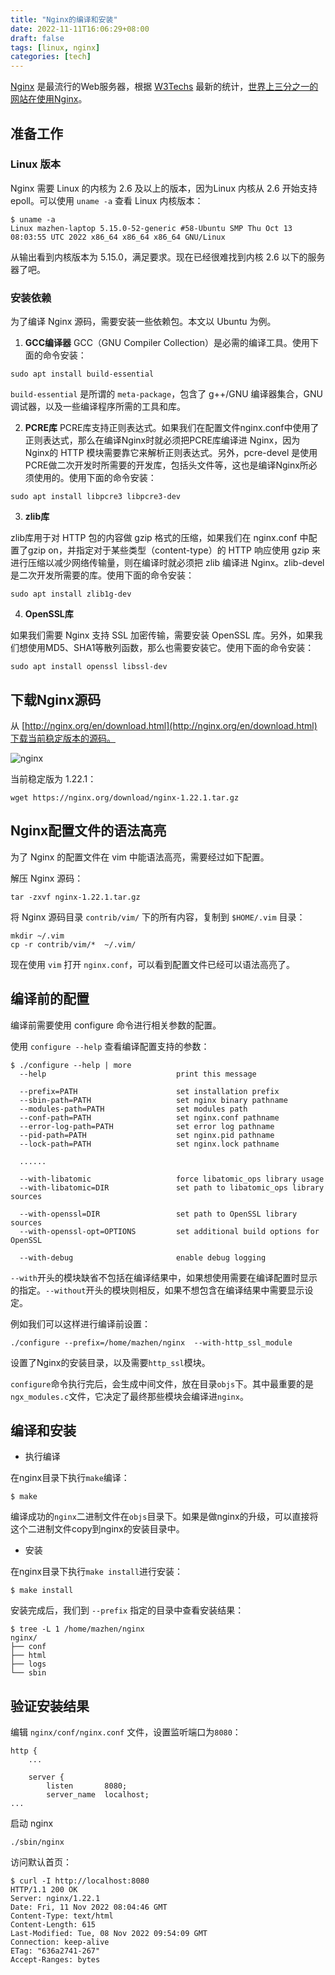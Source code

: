 ```yaml
---
title: "Nginx的编译和安装"
date: 2022-11-11T16:06:29+08:00
draft: false
tags: [linux, nginx]
categories: [tech]
---
```


[Nginx](https://nginx.org/) 是最流行的Web服务器，根据 [W3Techs](https://w3techs.com) 最新的统计，[世界上三分之一的网站在使用Nginx](https://w3techs.com/technologies/overview/web_server)。

## 准备工作

### Linux 版本

Nginx 需要 Linux 的内核为 2.6 及以上的版本，因为Linux 内核从 2.6 开始支持 epoll。可以使用 `uname -a` 查看 Linux 内核版本：

```shell
$ uname -a
Linux mazhen-laptop 5.15.0-52-generic #58-Ubuntu SMP Thu Oct 13 08:03:55 UTC 2022 x86_64 x86_64 x86_64 GNU/Linux
```

从输出看到内核版本为 5.15.0，满足要求。现在已经很难找到内核 2.6 以下的服务器了吧。

### 安装依赖

为了编译 Nginx 源码，需要安装一些依赖包。本文以 Ubuntu 为例。

1. **GCC编译器**
GCC（GNU Compiler Collection）是必需的编译工具。使用下面的命令安装：

```shell
sudo apt install build-essential
```

`build-essential` 是所谓的 `meta-package`，包含了 g++/GNU 编译器集合，GNU调试器，以及一些编译程序所需的工具和库。

2. **PCRE库**
PCRE库支持正则表达式。如果我们在配置文件nginx.conf中使用了正则表达式，那么在编译Nginx时就必须把PCRE库编译进 Nginx，因为 Nginx的 HTTP 模块需要靠它来解析正则表达式。另外，pcre-devel 是使用PCRE做二次开发时所需要的开发库，包括头文件等，这也是编译Nginx所必须使用的。使用下面的命令安装：

```shell
sudo apt install libpcre3 libpcre3-dev  
```

3. **zlib库** 

zlib库用于对 HTTP 包的内容做 gzip 格式的压缩，如果我们在 nginx.conf 中配置了gzip on，并指定对于某些类型（content-type）的 HTTP 响应使用 gzip 来进行压缩以减少网络传输量，则在编译时就必须把 zlib 编译进 Nginx。zlib-devel 是二次开发所需要的库。使用下面的命令安装：

```
sudo apt install zlib1g-dev
```

4. **OpenSSL库** 

如果我们需要 Nginx 支持 SSL 加密传输，需要安装 OpenSSL 库。另外，如果我们想使用MD5、SHA1等散列函数，那么也需要安装它。使用下面的命令安装：

```shell
sudo apt install openssl libssl-dev 
```

## 下载Nginx源码

从 [http://nginx.org/en/download.html](http://nginx.org/en/download.html)下载当前稳定版本的源码。

![nginx](https://cdn.mazhen.tech/images/202211111506229.png)

当前稳定版为 1.22.1：
```shell
wget https://nginx.org/download/nginx-1.22.1.tar.gz
```

## Nginx配置文件的语法高亮

为了 Nginx 的配置文件在 vim 中能语法高亮，需要经过如下配置。

解压 Nginx 源码：

```sehll
tar -zxvf nginx-1.22.1.tar.gz
```

将 Nginx 源码目录 `contrib/vim/` 下的所有内容，复制到 `$HOME/.vim` 目录：
```shell
mkdir ~/.vim
cp -r contrib/vim/*  ~/.vim/
```

现在使用 `vim` 打开 `nginx.conf`，可以看到配置文件已经可以语法高亮了。



## 编译前的配置

编译前需要使用 configure 命令进行相关参数的配置。

使用 `configure --help` 查看编译配置支持的参数：

```shell
$ ./configure --help | more
  --help                             print this message

  --prefix=PATH                      set installation prefix
  --sbin-path=PATH                   set nginx binary pathname
  --modules-path=PATH                set modules path
  --conf-path=PATH                   set nginx.conf pathname
  --error-log-path=PATH              set error log pathname
  --pid-path=PATH                    set nginx.pid pathname
  --lock-path=PATH                   set nginx.lock pathname

  ......

  --with-libatomic                   force libatomic_ops library usage
  --with-libatomic=DIR               set path to libatomic_ops library sources

  --with-openssl=DIR                 set path to OpenSSL library sources
  --with-openssl-opt=OPTIONS         set additional build options for OpenSSL

  --with-debug                       enable debug logging
```

`--with`开头的模块缺省不包括在编译结果中，如果想使用需要在编译配置时显示的指定。`--without`开头的模块则相反，如果不想包含在编译结果中需要显示设定。

例如我们可以这样进行编译前设置：

```shell
./configure --prefix=/home/mazhen/nginx  --with-http_ssl_module
```

设置了Nginx的安装目录，以及需要`http_ssl`模块。

`configure`命令执行完后，会生成中间文件，放在目录`objs`下。其中最重要的是`ngx_modules.c`文件，它决定了最终那些模块会编译进`nginx`。



## 编译和安装

* 执行编译

在nginx目录下执行`make`编译：

```shell
$ make
```

编译成功的`nginx`二进制文件在`objs`目录下。如果是做nginx的升级，可以直接将这个二进制文件copy到nginx的安装目录中。

* 安装

在nginx目录下执行`make install`进行安装：

```shell
$ make install
```

安装完成后，我们到 `--prefix` 指定的目录中查看安装结果：

```shell
$ tree -L 1 /home/mazhen/nginx
nginx/
├── conf
├── html
├── logs
└── sbin
```



## 验证安装结果

编辑 `nginx/conf/nginx.conf` 文件，设置监听端口为`8080`：

```nginx
http {
    ...

    server {
        listen       8080;
        server_name  localhost;
...
```

启动 nginx

```shell
./sbin/nginx
```

访问默认首页：

```shell
$ curl -I http://localhost:8080
HTTP/1.1 200 OK
Server: nginx/1.22.1
Date: Fri, 11 Nov 2022 08:04:46 GMT
Content-Type: text/html
Content-Length: 615
Last-Modified: Tue, 08 Nov 2022 09:54:09 GMT
Connection: keep-alive
ETag: "636a2741-267"
Accept-Ranges: bytes
```
